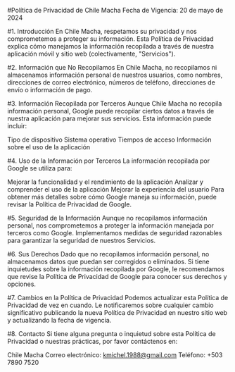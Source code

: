 #Política de Privacidad de Chile Macha
Fecha de Vigencia: 20 de mayo de 2024

#1. Introducción
En Chile Macha, respetamos su privacidad y nos comprometemos a proteger su información. Esta Política de Privacidad explica cómo manejamos la información recopilada a través de nuestra aplicación móvil y sitio web (colectivamente, "Servicios").

#2. Información que No Recopilamos
En Chile Macha, no recopilamos ni almacenamos información personal de nuestros usuarios, como nombres, direcciones de correo electrónico, números de teléfono, direcciones de envío o información de pago.

#3. Información Recopilada por Terceros
Aunque Chile Macha no recopila información personal, Google puede recopilar ciertos datos a través de nuestra aplicación para mejorar sus servicios. Esta información puede incluir:

Tipo de dispositivo
Sistema operativo
Tiempos de acceso
Información sobre el uso de la aplicación

#4. Uso de la Información por Terceros
La información recopilada por Google se utiliza para:

Mejorar la funcionalidad y el rendimiento de la aplicación
Analizar y comprender el uso de la aplicación
Mejorar la experiencia del usuario
Para obtener más detalles sobre cómo Google maneja su información, puede revisar la Política de Privacidad de Google.

#5. Seguridad de la Información
Aunque no recopilamos información personal, nos comprometemos a proteger la información manejada por terceros como Google. Implementamos medidas de seguridad razonables para garantizar la seguridad de nuestros Servicios.

#6. Sus Derechos
Dado que no recopilamos información personal, no almacenamos datos que puedan ser corregidos o eliminados. Si tiene inquietudes sobre la información recopilada por Google, le recomendamos que revise la Política de Privacidad de Google para conocer sus derechos y opciones.

#7. Cambios en la Política de Privacidad
Podemos actualizar esta Política de Privacidad de vez en cuando. Le notificaremos sobre cualquier cambio significativo publicando la nueva Política de Privacidad en nuestro sitio web y actualizando la fecha de vigencia.

#8. Contacto
Si tiene alguna pregunta o inquietud sobre esta Política de Privacidad o nuestras prácticas, por favor contáctenos en:

Chile Macha
Correo electrónico: kmichel.1988@gmail.com
Teléfono: +503 7890 7520
